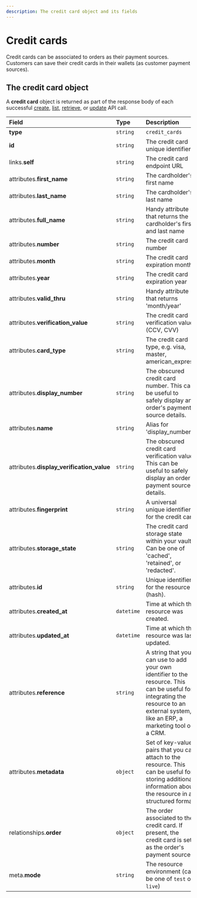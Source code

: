 ```yaml
---
description: The credit card object and its fields
---
```


# Credit cards

Credit cards can be associated to orders as their payment sources. Customers can save their credit cards in their wallets \(as customer payment sources\).

## The credit card object

A **credit card** object is returned as part of the response body of each successful [create](https://docs.commercelayer.io/api/resources/credit_cards/create_credit_card), [list](https://docs.commercelayer.io/api/resources/credit_cards/list_credit_cards), [retrieve](https://docs.commercelayer.io/api/resources/credit_cards/retrieve_credit_card), or [update](https://docs.commercelayer.io/api/resources/credit_cards/update_credit_card) API call.

| Field | Type | Description |
| :--- | :--- | :--- |
| **type** | `string` | `credit_cards` |
| **id** | `string` | The credit card unique identifier |
| links.**self** | `string` | The credit card endpoint URL |
| attributes.**first\_name** | `string` | The cardholder's first name |
| attributes.**last\_name** | `string` | The cardholder's last name |
| attributes.**full\_name** | `string` | Handy attribute that returns the cardholder's first and last name |
| attributes.**number** | `string` | The credit card number |
| attributes.**month** | `string` | The credit card expiration month |
| attributes.**year** | `string` | The credit card expiration year |
| attributes.**valid\_thru** | `string` | Handy attribute that returns 'month/year' |
| attributes.**verification\_value** | `string` | The credit card verification value \(CCV, CVV\) |
| attributes.**card\_type** | `string` | The credit card type, e.g. visa, master, american\_express |
| attributes.**display\_number** | `string` | The obscured credit card number. This can be useful to safely display an order's payment source details. |
| attributes.**name** | `string` | Alias for 'display\_number' |
| attributes.**display\_verification\_value** | `string` | The obscured credit card verification value. This can be useful to safely display an order's payment source details. |
| attributes.**fingerprint** | `string` | A universal unique identifier for the credit card |
| attributes.**storage\_state** | `string` | The credit card storage state within your vault. Can be one of 'cached', 'retained', or 'redacted'. |
| attributes.**id** | `string` | Unique identifier for the resource \(hash\). |
| attributes.**created\_at** | `datetime` | Time at which the resource was created. |
| attributes.**updated\_at** | `datetime` | Time at which the resource was last updated. |
| attributes.**reference** | `string` | A string that you can use to add your own identifier to the resource. This can be useful for integrating the resource to an external system, like an ERP, a marketing tool or a CRM. |
| attributes.**metadata** | `object` | Set of key-value pairs that you can attach to the resource. This can be useful for storing additional information about the resource in a structured format. |
| relationships.**order** | `object` | The order associated to the credit card. If present, the credit card is set as the order's payment source. |
| meta.**mode** | `string` | The resource environment \(can be one of `test` or `live`\) |

